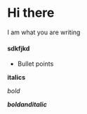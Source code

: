 # Hi there
 I am what you are writing

#### sdkfjkd

* Bullet points

**italics**

*bold*

**_boldanditalic_**
